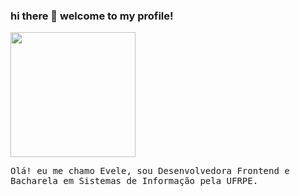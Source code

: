 ### hi there 👋 welcome to my profile!

<samp>
 
<img width="200" height="200" src="https://i.kym-cdn.com/photos/images/original/001/368/178/233" >


Olá! eu me chamo Evele, sou Desenvolvedora Frontend e Bacharela em Sistemas de Informação pela UFRPE.
<!--
- ❤️ in love with javascript
- 👩🏻‍💻 i’m currently working on Accenture and i'm happy because i'm learning new things every day
- 🌱 i’m currently learning english, react, nodejs and other things..
- 💪 trying to be a better person


i share my projects here and many things i'm learning!
-->
 
 
</samp>
<!--
**lemosevele/lemosevele** is a ✨ _special_ ✨ repository because its `README.md` (this file) appears on your GitHub profile.

Here are some ideas to get you started:

- 🔭 I’m currently working on ...
- 🌱 I’m currently learning ...
- 👯 I’m looking to collaborate on ...
- 🤔 I’m looking for help with ...
- 💬 Ask me about ...
- 📫 How to reach me: ...
- 😄 Pronouns: ...
- ⚡ Fun fact: ...
-->
